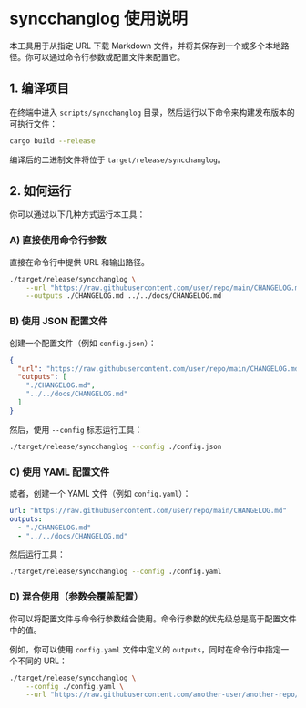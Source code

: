 # syncchanglog 使用说明

本工具用于从指定 URL 下载 Markdown 文件，并将其保存到一个或多个本地路径。你可以通过命令行参数或配置文件来配置它。

## 1. 编译项目

在终端中进入 `scripts/syncchanglog` 目录，然后运行以下命令来构建发布版本的可执行文件：

```sh
cargo build --release
```

编译后的二进制文件将位于 `target/release/syncchanglog`。

## 2. 如何运行

你可以通过以下几种方式运行本工具：

### A) 直接使用命令行参数

直接在命令行中提供 URL 和输出路径。

```sh
./target/release/syncchanglog \
    --url "https://raw.githubusercontent.com/user/repo/main/CHANGELOG.md" \
    --outputs ./CHANGELOG.md ../../docs/CHANGELOG.md
```

### B) 使用 JSON 配置文件

创建一个配置文件（例如 `config.json`）：

```json
{
  "url": "https://raw.githubusercontent.com/user/repo/main/CHANGELOG.md",
  "outputs": [
    "./CHANGELOG.md",
    "../../docs/CHANGELOG.md"
  ]
}
```

然后，使用 `--config` 标志运行工具：

```sh
./target/release/syncchanglog --config ./config.json
```

### C) 使用 YAML 配置文件

或者，创建一个 YAML 文件（例如 `config.yaml`）：

```yaml
url: "https://raw.githubusercontent.com/user/repo/main/CHANGELOG.md"
outputs:
  - "./CHANGELOG.md"
  - "../../docs/CHANGELOG.md"
```

然后运行工具：

```sh
./target/release/syncchanglog --config ./config.yaml
```

### D) 混合使用（参数会覆盖配置）

你可以将配置文件与命令行参数结合使用。命令行参数的优先级总是高于配置文件中的值。

例如，你可以使用 `config.yaml` 文件中定义的 `outputs`，同时在命令行中指定一个不同的 URL：

```sh
./target/release/syncchanglog \
    --config ./config.yaml \
    --url "https://raw.githubusercontent.com/another-user/another-repo/dev/CHANGELOG.md"
```
